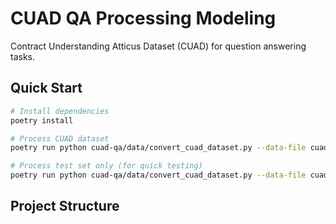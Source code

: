 # CUAD QA Processing Modeling

Contract Understanding Atticus Dataset (CUAD) for question answering tasks.

## Quick Start

```bash
# Install dependencies
poetry install

# Process CUAD dataset
poetry run python cuad-qa/data/convert_cuad_dataset.py --data-file cuad-qa/raw_data/CUADv1.json

# Process test set only (for quick testing)
poetry run python cuad-qa/data/convert_cuad_dataset.py --data-file cuad-qa/raw_data/test.json --max-contracts 5
```

## Project Structure 